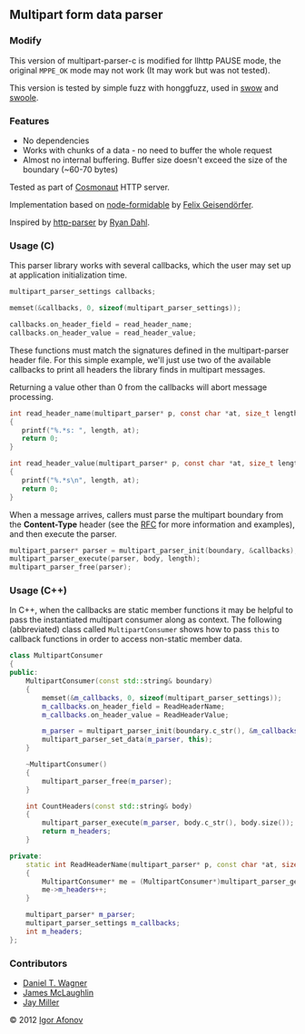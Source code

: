 ## Multipart form data parser

### Modify

This version of multipart-parser-c is modified for llhttp PAUSE mode, the original `MPPE_OK` mode may not work (It may work but was not tested).

This version is tested by simple fuzz with honggfuzz, used in [swow](https://github.com/swow/swow) and [swoole](https://github.com/swoole/swoole-src).

### Features
* No dependencies
* Works with chunks of a data - no need to buffer the whole request
* Almost no internal buffering. Buffer size doesn't exceed the size of the boundary (~60-70 bytes)

Tested as part of [Cosmonaut](https://github.com/iafonov/cosmonaut) HTTP server.

Implementation based on [node-formidable](https://github.com/felixge/node-formidable) by [Felix Geisendörfer](https://github.com/felixge).

Inspired by [http-parser](https://github.com/joyent/http-parser) by [Ryan Dahl](https://github.com/ry).

### Usage (C)
This parser library works with several callbacks, which the user may set up at application initialization time.

```c
multipart_parser_settings callbacks;

memset(&callbacks, 0, sizeof(multipart_parser_settings));

callbacks.on_header_field = read_header_name;
callbacks.on_header_value = read_header_value;
```

These functions must match the signatures defined in the multipart-parser header file.  For this simple example, we'll just use two of the available callbacks to print all headers the library finds in multipart messages.

Returning a value other than 0 from the callbacks will abort message processing.

```c
int read_header_name(multipart_parser* p, const char *at, size_t length)
{
   printf("%.*s: ", length, at);
   return 0;
}

int read_header_value(multipart_parser* p, const char *at, size_t length)
{
   printf("%.*s\n", length, at);
   return 0;
}
```

When a message arrives, callers must parse the multipart boundary from the **Content-Type** header (see the [RFC](http://tools.ietf.org/html/rfc2387#section-5.1) for more information and examples), and then execute the parser.

```c
multipart_parser* parser = multipart_parser_init(boundary, &callbacks);
multipart_parser_execute(parser, body, length);
multipart_parser_free(parser);
```

### Usage (C++)
In C++, when the callbacks are static member functions it may be helpful to pass the instantiated multipart consumer along as context.  The following (abbreviated) class called `MultipartConsumer` shows how to pass `this` to callback functions in order to access non-static member data.

```cpp
class MultipartConsumer
{
public:
    MultipartConsumer(const std::string& boundary)
    {
        memset(&m_callbacks, 0, sizeof(multipart_parser_settings));
        m_callbacks.on_header_field = ReadHeaderName;
        m_callbacks.on_header_value = ReadHeaderValue;

        m_parser = multipart_parser_init(boundary.c_str(), &m_callbacks);
        multipart_parser_set_data(m_parser, this);
    }

    ~MultipartConsumer()
    {
        multipart_parser_free(m_parser);
    }

    int CountHeaders(const std::string& body)
    {
        multipart_parser_execute(m_parser, body.c_str(), body.size());
        return m_headers;
    }

private:
    static int ReadHeaderName(multipart_parser* p, const char *at, size_t length)
    {
        MultipartConsumer* me = (MultipartConsumer*)multipart_parser_get_data(p);
        me->m_headers++;
    }

    multipart_parser* m_parser;
    multipart_parser_settings m_callbacks;
    int m_headers;
};
```

### Contributors
* [Daniel T. Wagner](http://www.danieltwagner.de/)
* [James McLaughlin](http://udp.github.com/)
* [Jay Miller](http://www.cryptofreak.org)

© 2012 [Igor Afonov](http://iafonov.github.com)
